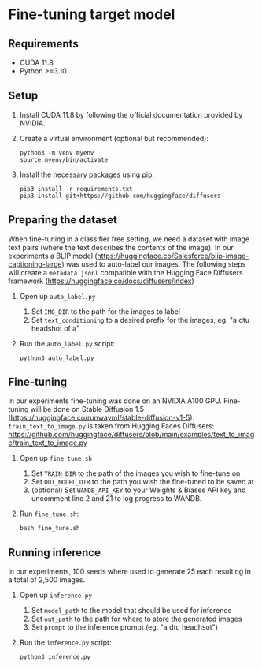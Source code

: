 # Fine-tuning target model

## Requirements

- CUDA 11.8
- Python >=3.10

## Setup

1. Install CUDA 11.8 by following the official documentation provided by NVIDIA.

2. Create a virtual environment (optional but recommended):

   ```shell
   python3 -m venv myenv
   source myenv/bin/activate
   ```

3. Install the necessary packages using pip:

   ```shell
   pip3 install -r requirements.txt
   pip3 install git+https://github.com/huggingface/diffusers
   ```

## Preparing the dataset

When fine-tuning in a classifier free setting, we need a dataset with image text pairs (where the text describes the contents of the image). In our experiments a BLIP model (https://huggingface.co/Salesforce/blip-image-captioning-large) was used to auto-label our images. The following steps will create a `metadata.jsonl` compatible with the Hugging Face Diffusers framework (https://huggingface.co/docs/diffusers/index)

1. Open up `auto_label.py`
   1. Set `IMG_DIR` to the path for the images to label
   2. Set `text_conditioning` to a desired prefix for the images, eg. "a dtu headshot of a"
2. Run the `auto_label.py` script:

   ```shell
   python3 auto_label.py
   ```

## Fine-tuning

In our experiments fine-tuning was done on an NVIDIA A100 GPU. Fine-tuning will be done on Stable Diffusion 1.5 (https://huggingface.co/runwayml/stable-diffusion-v1-5). `train_text_to_image.py` is taken from Hugging Faces Diffusers: https://github.com/huggingface/diffusers/blob/main/examples/text_to_image/train_text_to_image.py

1. Open up `fine_tune.sh`
   1. Set `TRAIN_DIR` to the path of the images you wish to fine-tune on
   2. Set `OUT_MODEL_DIR` to the path you wish the fine-tuned to be saved at
   3. (optional) Set `WANDB_API_KEY` to your Weights & Biases API key and uncomment line 2 and 21 to log progress to WANDB.
2. Run `fine_tune.sh`:

   ```shell
   bash fine_tune.sh
   ```

## Running inference

In our experiments, 100 seeds where used to generate 25 each resulting in a total of 2,500 images.

1. Open up `inference.py`
   1. Set `model_path` to the model that should be used for inference
   2. Set `out_path` to the path for where to store the generated images
   3. Set `prompt` to the inference prompt (eg. "a dtu headhsot")
2. Run the `inference.py` script:

   ```shell
   python3 inference.py
   ```
